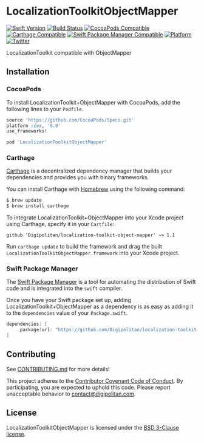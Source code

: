 LocalizationToolkitObjectMapper
=================================

[![Swift Version](https://img.shields.io/badge/swift-4.2-orange.svg?style=flat)](https://developer.apple.com/swift/)
[![Build Status](https://travis-ci.org/Digipolitan/localization-toolkit-object-mapper.svg?branch=master)](https://travis-ci.org/Digipolitan/localization-toolkit-object-mapper)
[![CocoaPods Compatible](https://img.shields.io/cocoapods/v/LocalizationToolkitObjectMapper.svg)](https://img.shields.io/cocoapods/v/LocalizationToolkitObjectMapper.svg)
[![Carthage Compatible](https://img.shields.io/badge/carthage-compatible-brightgreen.svg?style=flat)](https://github.com/Carthage/Carthage)
[![Swift Package Manager Compatible](https://img.shields.io/badge/swift%20package%20manager-compatible-brightgreen.svg?style=flat)](https://swift.org/package-manager/)
[![Platform](https://img.shields.io/cocoapods/p/LocalizationToolkitObjectMapper.svg?style=flat)](http://cocoadocs.org/docsets/LocalizationToolkitObjectMapper)
[![Twitter](https://img.shields.io/badge/twitter-@Digipolitan-blue.svg?style=flat)](http://twitter.com/Digipolitan)

LocalizationToolkit compatible with ObjectMapper

## Installation

### CocoaPods

To install LocalizationToolkit+ObjectMapper with CocoaPods, add the following lines to your `Podfile`.

```ruby
source 'https://github.com/CocoaPods/Specs.git'
platform :ios, '9.0'
use_frameworks!

pod 'LocalizationToolkitObjectMapper'
```

### Carthage

[Carthage](https://github.com/Carthage/Carthage) is a decentralized dependency manager that builds your dependencies and provides you with binary frameworks.

You can install Carthage with [Homebrew](http://brew.sh/) using the following command:

```bash
$ brew update
$ brew install carthage
```

To integrate LocalizationToolkit+ObjectMapper into your Xcode project using Carthage, specify it in your `Cartfile`:

```
github 'Digipolitan/localization-toolkit-object-mapper' ~> 1.1
```

Run `carthage update` to build the framework and drag the built `LocalizationToolkitObjectMapper.framework` into your Xcode project.

### Swift Package Manager

The [Swift Package Manager](https://swift.org/package-manager/) is a tool for automating the distribution of Swift code and is integrated into the `swift` compiler.

Once you have your Swift package set up, adding LocalizationToolkit+ObjectMapper as a dependency is as easy as adding it to the `dependencies` value of your `Package.swift`.

```swift
dependencies: [
    .package(url: "https://github.com/Digipolitan/localization-toolkit-object-mapper.git", from: "1.0.0")
]
```

## Contributing

See [CONTRIBUTING.md](CONTRIBUTING.md) for more details!

This project adheres to the [Contributor Covenant Code of Conduct](CODE_OF_CONDUCT.md).
By participating, you are expected to uphold this code. Please report
unacceptable behavior to [contact@digipolitan.com](mailto:contact@digipolitan.com).

## License

LocalizationToolkitObjectMapper is licensed under the [BSD 3-Clause license](LICENSE).
